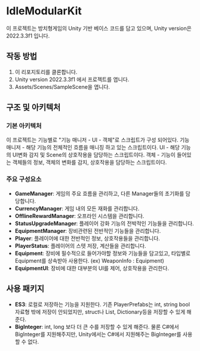 # IdleModularKit

이 프로젝트는 방치형게임의 Unity 기반 베이스 코드를 담고 있으며, Unity version은 2022.3.3f1 입니다.

## 작동 방법

1. 이 리포지토리를 클론합니다.
2. Unity version 2022.3.3f1 에서 프로젝트를 엽니다.
3. Assets/Scenes/SampleScene을 엽니다.

## 구조 및 아키텍처

### 기본 아키텍처
이 프로젝트는 기능별로 "기능 매니저 - UI - 객체"로 스크립트가 구성 되어있다.
기능 매니저 - 해당 기능의 전체적인 흐름을 매니징 하고 있는 스크립트이다.
UI - 해당 기능의 UI변화 감지 및 Scene의 상호작용을 담당하는 스크립트이다. 
객체 - 기능이 들어있는 객체들의 정보, 객체의 변화를 감지, 상호작용을 담당하는 스크립트이다.

### 주요 구성요소
- **GameManager**: 게임의 주요 흐름을 관리하고, 다른 Manager들의 초기화를 담당합니다.
- **CurrencyManager**: 게임 내의 모든 재화를 관리합니다.
- **OfflineRewardManager**: 오프라인 시스템을 관리합니다.
- **StatusUpgradeManager**: 플레이어 강화 기능의 전박적인 기능들을 관리합니다.
- **EquipmentManager**: 장비관련된 전반적인 기능들을 관리합니다.
- **Player**: 플레이어에 대한 전반적인 정보, 상호작용들을 관리합니다.
- **PlayerStatus**: 플레이어의 스텟 저장, 계산들을 관리합니다.
- **Equipment**: 장비에 필수적으로 들어가야할 정보와 기능들을 담고있고, 타입별로 Equipment를 상속받아 사용한다. (ex) WeaponInfo : Equipment)
- **EquipmentUI**: 장비에 대한 대부분의 UI를 제어, 상호작용을 관리한다.

## 사용 패키지
- **ES3**: 로컬로 저장하는 기능을 지원한다. 기존 PlayerPrefabs는 int, string bool 자료형 밖에 저장이 안되었지만, struct나 List, Dictionary등을 저장할 수 있게 해준다.
- **BigInteger**: int, long 보다 더 큰 수를 저장할 수 있게 해준다. 물론 C#에서 BigInteger를 지원해주지만, Unity에서는 C#에서 지원해주는 BigInteger를 사용할 수 없다.
